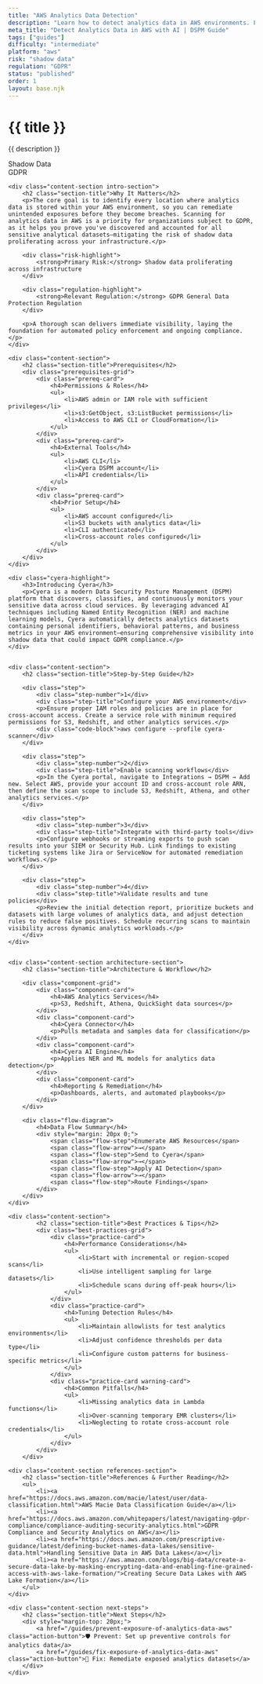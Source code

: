 ```yaml
---
title: "AWS Analytics Data Detection"
description: "Learn how to detect analytics data in AWS environments. Follow step-by-step guidance for GDPR compliance."
meta_title: "Detect Analytics Data in AWS with AI | DSPM Guide"
tags: ["guides"]
difficulty: "intermediate"
platform: "aws"
risk: "shadow data"
regulation: "GDPR"
status: "published"
order: 1
layout: base.njk
---
```


<div class="container">
    <div class="header">
        <h1>{{ title }}</h1>
        <p>{{ description }}</p>
        <div class="badge">Shadow Data</div>
        <div class="badge regulation">GDPR</div>
    </div>

    <div class="content-section intro-section">
        <h2 class="section-title">Why It Matters</h2>
        <p>The core goal is to identify every location where analytics data is stored within your AWS environment, so you can remediate unintended exposures before they become breaches. Scanning for analytics data in AWS is a priority for organizations subject to GDPR, as it helps you prove you've discovered and accounted for all sensitive analytical datasets—mitigating the risk of shadow data proliferating across your infrastructure.</p>
        
        <div class="risk-highlight">
            <strong>Primary Risk:</strong> Shadow data proliferating across infrastructure
        </div>
        
        <div class="regulation-highlight">
            <strong>Relevant Regulation:</strong> GDPR General Data Protection Regulation
        </div>
        
        <p>A thorough scan delivers immediate visibility, laying the foundation for automated policy enforcement and ongoing compliance.</p>
    </div>

    <div class="content-section">
        <h2 class="section-title">Prerequisites</h2>
        <div class="prerequisites-grid">
            <div class="prereq-card">
                <h4>Permissions & Roles</h4>
                <ul>
                    <li>AWS admin or IAM role with sufficient privileges</li>
                    <li>s3:GetObject, s3:ListBucket permissions</li>
                    <li>Access to AWS CLI or CloudFormation</li>
                </ul>
            </div>
            <div class="prereq-card">
                <h4>External Tools</h4>
                <ul>
                    <li>AWS CLI</li>
                    <li>Cyera DSPM account</li>
                    <li>API credentials</li>
                </ul>
            </div>
            <div class="prereq-card">
                <h4>Prior Setup</h4>
                <ul>
                    <li>AWS account configured</li>
                    <li>S3 buckets with analytics data</li>
                    <li>CLI authenticated</li>
                    <li>Cross-account roles configured</li>
                </ul>
            </div>
        </div>
    </div>
	
    <div class="cyera-highlight">
        <h3>Introducing Cyera</h3>
        <p>Cyera is a modern Data Security Posture Management (DSPM) platform that discovers, classifies, and continuously monitors your sensitive data across cloud services. By leveraging advanced AI techniques including Named Entity Recognition (NER) and machine learning models, Cyera automatically detects analytics datasets containing personal identifiers, behavioral patterns, and business metrics in your AWS environment—ensuring comprehensive visibility into shadow data that could impact GDPR compliance.</p>
    </div>
	

    <div class="content-section">
        <h2 class="section-title">Step-by-Step Guide</h2>
        
        <div class="step">
            <div class="step-number">1</div>
            <div class="step-title">Configure your AWS environment</div>
            <p>Ensure proper IAM roles and policies are in place for cross-account access. Create a service role with minimum required permissions for S3, Redshift, and other analytics services.</p>
            <div class="code-block">aws configure --profile cyera-scanner</div>
        </div>

        <div class="step">
            <div class="step-number">2</div>
            <div class="step-title">Enable scanning workflows</div>
            <p>In the Cyera portal, navigate to Integrations → DSPM → Add new. Select AWS, provide your account ID and cross-account role ARN, then define the scan scope to include S3, Redshift, Athena, and other analytics services.</p>
        </div>

        <div class="step">
            <div class="step-number">3</div>
            <div class="step-title">Integrate with third-party tools</div>
            <p>Configure webhooks or streaming exports to push scan results into your SIEM or Security Hub. Link findings to existing ticketing systems like Jira or ServiceNow for automated remediation workflows.</p>
        </div>

        <div class="step">
            <div class="step-number">4</div>
            <div class="step-title">Validate results and tune policies</div>
            <p>Review the initial detection report, prioritize buckets and datasets with large volumes of analytics data, and adjust detection rules to reduce false positives. Schedule recurring scans to maintain visibility across dynamic analytics workloads.</p>
        </div>
    </div>


    <div class="content-section architecture-section">
        <h2 class="section-title">Architecture & Workflow</h2>
        
        <div class="component-grid">
            <div class="component-card">
                <h4>AWS Analytics Services</h4>
                <p>S3, Redshift, Athena, QuickSight data sources</p>
            </div>
            <div class="component-card">
                <h4>Cyera Connector</h4>
                <p>Pulls metadata and samples data for classification</p>
            </div>
            <div class="component-card">
                <h4>Cyera AI Engine</h4>
                <p>Applies NER and ML models for analytics data detection</p>
            </div>
            <div class="component-card">
                <h4>Reporting & Remediation</h4>
                <p>Dashboards, alerts, and automated playbooks</p>
            </div>
        </div>

        <div class="flow-diagram">
            <h4>Data Flow Summary</h4>
            <div style="margin: 20px 0;">
                <span class="flow-step">Enumerate AWS Resources</span>
                <span class="flow-arrow">→</span>
                <span class="flow-step">Send to Cyera</span>
                <span class="flow-arrow">→</span>
                <span class="flow-step">Apply AI Detection</span>
                <span class="flow-arrow">→</span>
                <span class="flow-step">Route Findings</span>
            </div>
        </div>
    </div>

	<div class="content-section">
	        <h2 class="section-title">Best Practices & Tips</h2>
	        <div class="best-practices-grid">
	            <div class="practice-card">
	                <h4>Performance Considerations</h4>
	                <ul>
	                    <li>Start with incremental or region-scoped scans</li>
	                    <li>Use intelligent sampling for large datasets</li>
	                    <li>Schedule scans during off-peak hours</li>
	                </ul>
	            </div>
	            <div class="practice-card">
	                <h4>Tuning Detection Rules</h4>
	                <ul>
	                    <li>Maintain allowlists for test analytics environments</li>
	                    <li>Adjust confidence thresholds per data type</li>
	                    <li>Configure custom patterns for business-specific metrics</li>
	                </ul>
	            </div>
	            <div class="practice-card warning-card">
	                <h4>Common Pitfalls</h4>
	                <ul>
	                    <li>Missing analytics data in Lambda functions</li>
	                    <li>Over-scanning temporary EMR clusters</li>
	                    <li>Neglecting to rotate cross-account role credentials</li>
	                </ul>
	            </div>
	        </div>
	    </div>

    <div class="content-section references-section">
        <h2 class="section-title">References & Further Reading</h2>
        <ul>
            <li><a href="https://docs.aws.amazon.com/macie/latest/user/data-classification.html">AWS Macie Data Classification Guide</a></li>
            <li><a href="https://docs.aws.amazon.com/whitepapers/latest/navigating-gdpr-compliance/compliance-auditing-security-analytics.html">GDPR Compliance and Security Analytics on AWS</a></li>
            <li><a href="https://docs.aws.amazon.com/prescriptive-guidance/latest/defining-bucket-names-data-lakes/sensitive-data.html">Handling Sensitive Data in AWS Data Lakes</a></li>
            <li><a href="https://aws.amazon.com/blogs/big-data/create-a-secure-data-lake-by-masking-encrypting-data-and-enabling-fine-grained-access-with-aws-lake-formation/">Creating Secure Data Lakes with AWS Lake Formation</a></li>
        </ul>
    </div>

    <div class="content-section next-steps">
        <h2 class="section-title">Next Steps</h2>
        <div style="margin-top: 20px;">
            <a href="/guides/prevent-exposure-of-analytics-data-aws" class="action-button">🛡️ Prevent: Set up preventive controls for analytics data</a>
            <a href="/guides/fix-exposure-of-analytics-data-aws" class="action-button">🔧 Fix: Remediate exposed analytics datasets</a>
        </div>
    </div>
</div>